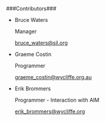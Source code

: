 ###Contributors###

* Bruce Waters

    Manager

    bruce_waters@sil.org

* Graeme Costin

    Programmer

    graeme_costin@wycliffe.org.au

* Erik Brommers

    Programmer - Interaction with AIM

    erik_brommers@wycliffe.org
